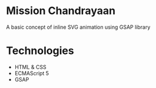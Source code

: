 # Mission Chandrayaan
A basic concept of inline SVG animation using GSAP library

# Technologies
- HTML & CSS
- ECMAScript 5
- GSAP

